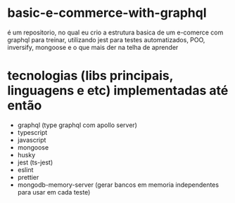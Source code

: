 # basic-e-commerce-with-graphql

é um repositorio, no qual eu crio a estrutura basica de um e-comerce com graphql para treinar, utilizando jest para testes automatizados, POO, inversify, mongoose
e o que mais der na telha de aprender

# tecnologias (libs principais, linguagens e etc) implementadas até então

- graphql (type graphql com apollo server)
- typescript
- javascript
- mongoose
- husky
- jest (ts-jest)
- eslint
- prettier
- mongodb-memory-server (gerar bancos em memoria independentes para usar em cada teste)
